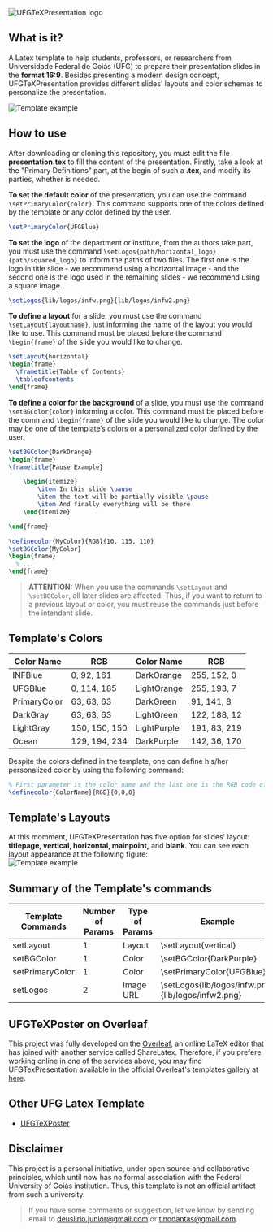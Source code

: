 ![UFGTeXPresentation logo](https://raw.githubusercontent.com/deuslirio/UFGTeX-Presentation/master/readme/ufgtexpresentation.png)

## What is it?
A Latex template to help students, professors, or researchers from Universidade Federal de Goiás (UFG) to prepare their presentation slides in the **format 16:9**. Besides presenting a modern design concept, UFGTeXPresentation provides different slides’ layouts and color schemas to personalize the presentation.

![Template example](https://raw.githubusercontent.com/deuslirio/UFGTeX-Presentation/master/readme/title_layout_print.png)

## How to use
After downloading or cloning this repository, you must edit the file **presentation.tex** to fill the content of the presentation. Firstly, take a look at the "Primary Definitions" part, at the begin of such a **.tex**, and modify its parties, whether is needed. 

**To set the default color** of the presentation, you can use the command `\setPrimaryColor{color}`. This command supports one of the colors defined by the template or any color defined by the user.  

```tex
\setPrimaryColor{UFGBlue} 
```

**To set the logo** of the department or institute, from the authors take part, you must use the command `\setLogos{path/horizontal_logo}{path/squared_logo}` to inform the paths of two files. The first one is the logo in title slide - we recommend using a horizontal image - and the second one is the logo used in the remaining slides - we recommend using a square image.
```tex
\setLogos{lib/logos/infw.png}{lib/logos/infw2.png} 
```

**To define a layout** for a slide, you must use the command `\setLayout{layoutname}`, just informing the name of the layout you would like to use. This command must be placed before the command `\begin{frame}` of the slide you would like to change.  

```tex
\setLayout{horizontal} 
\begin{frame}
  \frametitle{Table of Contents}
  \tableofcontents
\end{frame}
```  

**To define a color for the background** of a slide, you must use the command `\setBGColor{color}` informing a color. This command must be placed before the command `\begin{frame}` of the slide you would like to change. The color may be one of the template’s colors or a personalized color defined by the user. 

```tex
\setBGColor{DarkOrange}
\begin{frame}
\frametitle{Pause Example}

    \begin{itemize}
        \item In this slide \pause
        \item the text will be partially visible \pause
        \item And finally everything will be there
    \end{itemize}

\end{frame}
```

```tex
\definecolor{MyColor}{RGB}{10, 115, 110} 
\setBGColor{MyColor}
\begin{frame}
  % ... 
\end{frame}
```

> **ATTENTION:** When you use the commands `\setLayout` and `\setBGColor`, all later slides are affected. Thus, if you want to return to a previous layout or color, you must reuse the commands just before the intendant slide.


## Template's Colors

| Color Name    | RGB         | Color Name  | RGB          |
|---------------|-------------|-------------|--------------|
| INFBlue       | 0, 92, 161  | DarkOrange  | 255, 152, 0  |
| UFGBlue       | 0, 114, 185 | LightOrange | 255, 193, 7  |
| PrimaryColor | 63, 63, 63  | DarkGreen   | 91, 141, 8   |
| DarkGray      | 63, 63, 63    | LightGreen  | 122, 188, 12 |
| LightGray     | 150, 150, 150 | LightPurple | 191, 83, 219 |
| Ocean         | 129, 194, 234 | DarkPurple  | 142, 36, 170 |

Despite the colors defined in the template, one can define his/her personalized color by using the following command:
```tex
% First parameter is the color name and the last one is the RGB code of the color
\definecolor{ColorName}{RGB}{0,0,0} 
```

## Template's Layouts
At this momment, UFGTeXPresentation has five option for slides' layout: **titlepage, vertical, horizontal, mainpoint,** and **blank**. You can see each layout appearance at the following figure:  
 ![Template example](https://raw.githubusercontent.com/deuslirio/UFGTeX-Presentation/master/readme/layouts.png) 

## Summary of the Template's commands

| Template Commands  | Number of Params | Type of Params | Example                                            |
|--------------------|------------------|----------------|----------------------------------------------------|
| setLayout          | 1                | Layout         | \setLayout{vertical}                               |
| setBGColor         | 1                | Color          | \setBGColor{DarkPurple}                            |
| setPrimaryColor    | 1                | Color          | \setPrimaryColor{UFGBlue}                          |
| setLogos           | 2                | Image URL      | \setLogos{lib/logos/infw.png}{lib/logos/infw2.png} |

## UFGTeXPoster on Overleaf

This project was fully developed on the [Overleaf](https://www.overleaf.com), an online LaTeX editor that has joined with another service called ShareLatex. Therefore, if you prefere working online in one of the services above, you may find UFGTexPresentation available in the official Overleaf's templates gallery at [here](https://www.overleaf.com/latex/templates/ufgtex-presentation/zhvynsrvwnrg).

## Other UFG Latex Template

- [UFGTeXPoster](https://github.com/altinodantas/ufgtexposter)

## Disclaimer

This project is a personal initiative, under open source and collaborative principles, which until now has no formal association with the Federal University of Goiás institution. Thus, this template is not an official artifact from such a university.

> If you have some comments or suggestion, let we know by sending email to deuslirio.junior@gmail.com or tinodantas@gmail.com.
